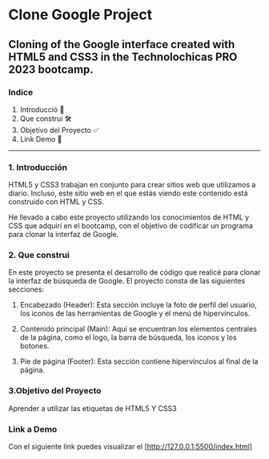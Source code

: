 # Clone Google Project

## Cloning of the Google interface created with HTML5 and CSS3 in the Technolochicas PRO 2023 bootcamp.

### Indice

1. Introducció 📑
2. Que construi 🛠
3. Objetivo del Proyecto ✅
4. Link Demo 🔗

****

### 1. Introducción

HTML5 y CSS3 trabajan en conjunto para crear sitios web que utilizamos a diario. Incluso, este sitio web en el que estás viendo este contenido está construido con HTML y CSS.

He llevado a cabo este proyecto utilizando los conocimientos de HTML y CSS que adquirí en el bootcamp, con el objetivo de codificar un programa para clonar la interfaz de Google.


### 2. Que construi 


En este proyecto se presenta el desarrollo de código que realicé para clonar la interfaz de búsqueda de Google. El proyecto consta de las siguientes secciones:

1. Encabezado (Header): Esta sección incluye la foto de perfil del usuario, los iconos de las herramientas de Google y el menú de hipervínculos.

2. Contenido principal (Main): Aquí se encuentran los elementos centrales de la página, como el logo, la barra de búsqueda, los íconos y los botones.

3. Pie de página (Footer): Esta sección contiene hipervínculos al final de la página.

### 3.Objetivo del Proyecto

Aprender a utilizar las etiquetas de HTML5 Y CSS3

### Link a Demo

Con el siguiente link puedes visualizar el [http://127.0.0.1:5500/index.html]
